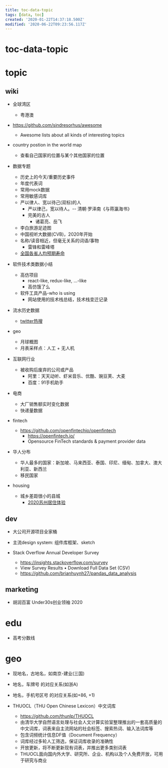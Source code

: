 ```yaml
---
title: toc-data-topic
tags: [data, toc]
created: '2020-01-22T14:37:18.500Z'
modified: '2020-06-22T09:23:56.117Z'
---
```


# toc-data-topic

# topic 

## wiki

- 全球湾区
  - 粤港澳
- https://github.com/sindresorhus/awesome
  - Awesome lists about all kinds of interesting topics

- country postion in the world map
  - 查看自己国家的位置与某个其他国家的位置

- 数据专题
  - 历史上的今天/重要历史事件
  - 年度代表词
  - 常用mock数据
  - 常用敏感词库
  - 严以律人、宽以待己(双标)的人
    - 严以律己，宽以待人。-- 清朝·罗泽南《与蒋瀛海书》
    - 完美的古人
      - 诸葛亮、岳飞
  - 李白旅游足迹图
  - 中国视听大数据(CVB)，2020年开始
  - 名称/读音相近，但毫无关系的词语/事物
    - 雷锋和雷峰塔
  - [全国各省人均预期寿命](https://www.zhihu.com/question/422169146/answer/1496573175)

- 软件技术类数据小结
  - 高仿项目
    - react-like, redux-like, ...-like
    - 高仿饿了么
  - 软件工具产品-who is using
    - 网站使用的技术栈总结，技术栈变迁记录

- 流水历史数据
  - [twitter热搜](https://trends24.in/united-states/) 

- geo
  - 月球概图
  - 月表采样点：人工 + 无人机

- 互联网行业
  - 被收购后废弃的公司或产品
    - 阿里：天天动听、虾米音乐、优酷、豌豆荚、大麦
    - 百度：91手机助手

- 电商
  - 大厂销售额实时变化数据
  - 快递量数据

- fintech
  - https://github.com/openfintechio/openfintech
    - https://openfintech.io/
    - Opensource FinTech standards & payment provider data

- 华人分布
  - 华人最多的国家：新加坡、马来西亚、泰国、印尼、缅甸、加拿大、澳大利亚、新西兰
  - 移民国家

- housing
  - 城乡差距很小的县城
    - [2020苏州居住体验](https://www.zhihu.com/question/428861354/answer/1559801427)

## dev

- 大公司开源项目全家桶
- 主流design system: 组件库框架、sketch

- Stack Overflow Annual Developer Survey
  - https://insights.stackoverflow.com/survey
  - View Survey Results • Download Full Data Set (CSV)
  - https://github.com/brianhuynh27/pandas_data_analysis

## marketing

- 胡润百富 Under30s创业领袖 2020

# edu

- 高考分数线

# geo

- 现地名，古地名，如南京-建业(三国)
- 地名，车牌号 的对应关系(如浙A)
- 地名，手机号区号 的对应关系(如+86, +1)

- THUOCL（THU Open Chinese Lexicon）中文词库
  - https://github.com/thunlp/THUOCL
  - 由清华大学自然语言处理与社会人文计算实验室整理推出的一套高质量的中文词库，词表来自主流网站的社会标签、搜索热词、输入法词库等
  - 包含词频统计信息DF值（Document Frequency）
  - 词库经过多轮人工筛选，保证词库收录的准确性
  - 开放更新，将不断更新现有词表，并推出更多类别词表
  - THUOCL面向国内外大学、研究所、企业、机构以及个人免费开放，可用于研究与商业
